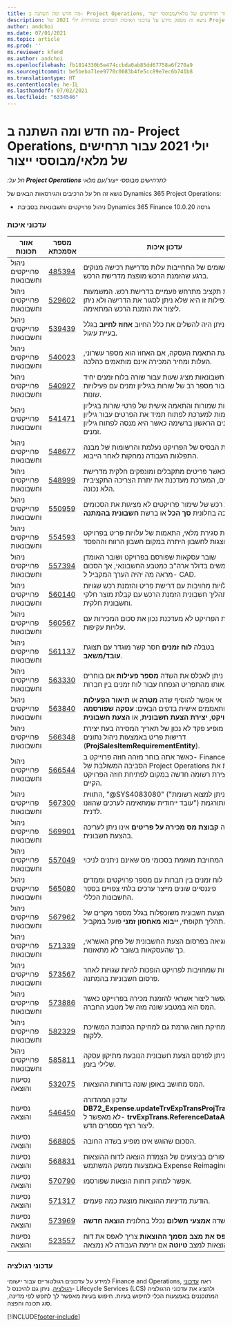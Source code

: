 ```yaml
---
title: מה חדש ומה השתנה ב- Project Operations, יולי 2021 עבור תרחישים של מלאי/מבוססי ייצור
description: נושא זה מספק מידע על עדכוני האיכות הזמינים במהדורת יולי 2021 של Project Operations עבור תרחישים של מלאי/מבוססי ייצור.
author: andchoi
ms.date: 07/01/2021
ms.topic: article
ms.prod: ''
ms.reviewer: kfend
ms.author: andchoi
ms.openlocfilehash: fb1814330b5e474ccbda0ab85dd67758a6f270a9
ms.sourcegitcommit: be5beba71ee9770c0083b4fe5cc89e7ec6b741b8
ms.translationtype: HT
ms.contentlocale: he-IL
ms.lasthandoff: 07/02/2021
ms.locfileid: "6334546"
---
```

# <a name="whats-new-or-changed-in-project-operations-july-2021-for-stockedproduction-based-scenarios"></a>מה חדש ומה השתנה ב- Project Operations, יולי 2021 עבור תרחישים של מלאי/מבוססי ייצור

_חל על:**‏ Project Operations** לתרחישים מבוססי ייצור/עם מלאי_

נושא זה חל על הרכיבים והגירסאות הבאים של Dynamics 365 Project Operations:

- ניהול פרויקטים וחשבונאות בסביבת Dynamics 365 Finance גרסה 10.0.20
 
### <a name="quality-updates"></a>עדכוני איכות
                                                                                                                                                                                  
| אזור תכונות                      | מספר אסמכתא| עדכון איכות                                                                                                                                                                          |
|-----------------------------------|--------|---------------------------------------------------------------------------------------------------------------------------------------------------------------------------------|
| ניהול פרוייקטים וחשבונאות | [485394](https://fix.lcs.dynamics.com/Issue/Details/?bugId=485394) | רישומים של התחייבות עלות מדרישת רכישה מנוקים ברגע שהזמנת הרכש מופצת מדרישת הרכש.                                                                           |
| ניהול פרוייקטים וחשבונאות | [529602](https://fix.lcs.dynamics.com/Issue/Details/?bugId=529602) | אימות תקציב מתרחש פעמיים בדרישת רכש. המשמעות של כפילות זו היא שלא ניתן לסגור את הדרישה ולא ניתן ליצור את הזמנת הרכש המתאימה.                                                                                                                        |
| ניהול פרוייקטים וחשבונאות | [539439](https://fix.lcs.dynamics.com/Issue/Details/?bugId=539439) | לא ניתן היה להשלים את כלל החיוב **אחוז לחיוב** בגלל בעיית עיגול.                                                                              |
| ניהול פרוייקטים וחשבונאות | [540023](https://fix.lcs.dynamics.com/Issue/Details/?bugId=540023) | בעת התאמת העסקה, אם האחוז הוא מספר עשרוני, העלות ומחיר המכירה אינם מותאמים כהלכה.                                      |
| ניהול פרוייקטים וחשבונאות | [540927](https://fix.lcs.dynamics.com/Issue/Details/?bugId=540927) | מקור החשבונאות מציג שעות עבור שורה בלוח זמנים יחיד עבור מספר רב של שורות בגיליון זמנים עם פעילויות שונות.                                      |
| ניהול פרוייקטים וחשבונאות | [541471](https://fix.lcs.dynamics.com/Issue/Details/?bugId=541471) | תצוגות שמורות והתאמה אישית של פרטי שורות בגיליון זמן גורמות למערכת לפתוח תמיד את הפרטים עבור גיליון הזמנים הראשון ברשימה כאשר היא מנסה לפתוח גיליון זמנים.  |
| ניהול פרוייקטים וחשבונאות | [548677](https://fix.lcs.dynamics.com/Issue/Details/?bugId=548677) | צומת הבסיס של הפרויקט נעלמת והרשומות של מבנה התפלגות העבודה נמחקות לאחר הייבוא.                                                                                             |
| ניהול פרוייקטים וחשבונאות | [548999](https://fix.lcs.dynamics.com/Issue/Details/?bugId=548999) | כאשר פריטים מתקבלים ומונפקים חלקית מדרישת הפריטים, המערכת מעדכנת את יתרת הצריכה התקציבית הלא נכונה. |
| ניהול פרוייקטים וחשבונאות | [550959](https://fix.lcs.dynamics.com/Issue/Details/?bugId=550959) | הזמנות רכש של שימור פרויקטים לא מציגות את הסכומים כהלכה בחלונית **סך הכל** או ברשת **חשבונית בהמתנה**.                                                                  |
| ניהול פרוייקטים וחשבונאות | [554593](https://fix.lcs.dynamics.com/Issue/Details/?bugId=554593) | בעת סגירת מלאי, התאמות של עלויות פריט בפרויקט מוצגות לחשבון היתרה במקום חשבון הרווח וההפסד.                                                            |
| ניהול פרוייקטים וחשבונאות | [557394](https://fix.lcs.dynamics.com/Issue/Details/?bugId=557394) | שובר עסקאות שפורסם בפרויקט ושובר האומדן משתמשים בדולר ארה"ב כמטבע החשבונאי, אך הסכום מראה מה יהיה הערך המקביל ל- CAD.              |
| ניהול פרוייקטים וחשבונאות | [560140](https://fix.lcs.dynamics.com/Issue/Details/?bugId=560140) | עלויות מחויבות עם דרישת פריט והזמנת רכש שגויות בתהליך חשבונית הזמנת הרכש עם קבלת מוצר חלקי וחשבונית חלקית.       |
| ניהול פרוייקטים וחשבונאות | [560567](https://fix.lcs.dynamics.com/Issue/Details/?bugId=560567) | התאמת הפרויקט לא מעדכנת נכון את סכום המכירות עם עלויות עקיפות.                                                                                    |
| ניהול פרוייקטים וחשבונאות | [561137](https://fix.lcs.dynamics.com/Issue/Details/?bugId=561137) | בטבלה **לוח זמנים** חסר קשר מוגדר עם תצוגת **עובד/משאב**.                                                                                   |
| ניהול פרוייקטים וחשבונאות | [563330](https://fix.lcs.dynamics.com/Issue/Details/?bugId=563330) | לא ניתן לאכלס את השדה **מספר פעילות** אם בוחרים אותו מהתפריט הנפתח עבור לוח זמנים בין חברות.                                                                 |
| ניהול פרוייקטים וחשבונאות | [563840](https://fix.lcs.dynamics.com/Issue/Details/?bugId=563840) | אי אפשר להוסיף שדה **מטרה** או **תיאור הפעילות** מותאממים אישית בדפים הבאים: **עסקה שפורסמה בפרויקט**, **יצירת הצעת חשבונית**, או **הצעת חשבונית**.  |
| ניהול פרוייקטים וחשבונאות | [566348](https://fix.lcs.dynamics.com/Issue/Details/?bugId=566348) | מופיע פקד לא נכון של תאריך המסירה בעת יצירת דרישות פריט באמצעות ניהול נתונים (**ProjSalesItemRequirementEntity**).                                              |
| ניהול פרוייקטים וחשבונאות | [566544](https://fix.lcs.dynamics.com/Issue/Details/?bugId=566544) | כאשר אתה בוחר מזהה חוזה פרוייקט ב- Finance, הסביבה המשולבת של Project Operations פותחת את הדף ליצירת רשומה חדשה במקום לפתיחת חוזה הפרויקט הקיים.                                                                                                                 |
| ניהול פרוייקטים וחשבונאות | [567300](https://fix.lcs.dynamics.com/Issue/Details/?bugId=567300) |  התווית, "@SYS4083080" ("לא ניתן למצוא רשומת עובד ייחודית שמתאימה לערכים שהוזנו") אינה מתורגמת לדנית.                                |
| ניהול פרוייקטים וחשבונאות | [569901](https://fix.lcs.dynamics.com/Issue/Details/?bugId=569901) | השדה **קבוצת מס מכירה על פריטים** אינו ניתן לעריכה בהצעת חשבונית.                                                                               |
| ניהול פרוייקטים וחשבונאות | [557049](https://fix.lcs.dynamics.com/Issue/Details/?bugId=557049) | העלות המחויבת מוגזמת בסכומי מס שאינם ניתנים לניכוי.                                                                                                    |
| ניהול פרוייקטים וחשבונאות | [565080](https://fix.lcs.dynamics.com/Issue/Details/?bugId=565080) | פרסום לוח זמנים בין חברות עם מספר פרויקטים וממדים פיננסיים שונים מייצר ערכים בלתי צפויים בספר החשבונות הכללי.                             |
| ניהול פרוייקטים וחשבונאות | [567962](https://fix.lcs.dynamics.com/Issue/Details/?bugId=567962) | שורות הצעת חשבונית משוכפלות בגלל מספר מקרים של תהליך תקופתי, **ייבוא מאחסון זמני** פועל במקביל.                                      |
| ניהול פרוייקטים וחשבונאות | [571339](https://fix.lcs.dynamics.com/Issue/Details/?bugId=571339) | יש שגיאה בפרסום הצעת החשבונית של פתק האשראי, כך שהעסקאות בשובר לא מתאזנות.    |
| ניהול פרוייקטים וחשבונאות | [573567](https://fix.lcs.dynamics.com/Issue/Details/?bugId=573567) | עלויות שמחויבות לפרויקט הופכות להיות שגויות לאחר פרסום חשבוניות בהמתנה.                                                                             |
| ניהול פרוייקטים וחשבונאות | [573886](https://fix.lcs.dynamics.com/Issue/Details/?bugId=573886) | אי אפשר ליצור אשראי להזמנת מכירה בפרוייקט כאשר המס הוא במטבע שונה מזה של מטבע החברה.                                      |
| ניהול פרוייקטים וחשבונאות | [582329](https://fix.lcs.dynamics.com/Issue/Details/?bugId=582329) | מחיקת חוזה גורמת גם למחיקת הכתובת המשויכת ללקוח.                                                                                     |
| ניהול פרוייקטים וחשבונאות | [585811](https://fix.lcs.dynamics.com/Issue/Details/?bugId=585811) | לא ניתן לפרסם הצעת חשבונית הנובעת מתיקון עסקה שלילי בזמן.                                                                    |
| נסיעות והוצאה                  | [532075](https://fix.lcs.dynamics.com/Issue/Details/?bugId=532075) | המס מחושב באופן שונה בדוחות ההוצאות.                                                                                                                  |
| נסיעות והוצאה                  | [546450](https://fix.lcs.dynamics.com/Issue/Details/?bugId=546450) | עדכון המהדורה **DB72_Expense.updateTrvExpTransProjTransId()**   לא מאפשר ל- **trvExpTrans.ReferenceDataAreaId** ליצור רצף מספרים חדש.                    |
| נסיעות והוצאה                  | [568805](https://fix.lcs.dynamics.com/Issue/Details/?bugId=568805) | הסכום שהוגש אינו מופיע בשדה החובה.                                                                                                             |
| נסיעות והוצאה                  | [568831](https://fix.lcs.dynamics.com/Issue/Details/?bugId=568831) | שיפורים בביצועים של הצמדת הוצאה לדוח ההוצאות באמצעות ממשק המשתמש Expense Reimagined.                                                            |
| נסיעות והוצאה                  | [570790](https://fix.lcs.dynamics.com/Issue/Details/?bugId=570790) | אפשר למחוק דוחות הוצאות שפורסמו.                                                                                           |
| נסיעות והוצאה                  | [571317](https://fix.lcs.dynamics.com/Issue/Details/?bugId=571317) | הודעת מדיניות ההוצאות מוצגת כמה פעמים.                                                                                                       |
| נסיעות והוצאה                  | [573969](https://fix.lcs.dynamics.com/Issue/Details/?bugId=573969) | השדה  **אמצעי תשלום** נכלל בחלונית **הוצאה חדשה**.                                                                                                      |
| נסיעות והוצאה                  | [523557](https://fix.lcs.dynamics.com/Issue/Details/?bugId=523557) | הכלי **אפס את מצב מסמך ההוצאות** צריך לאפס את דוח ההוצאות למצב **טיוטה** אם זרימת העבודה לא נמצאה. 

### <a name="regulatory-updates"></a>עדכוני רגולציה
למידע על עדכונים רגולטוריים עבור יישומי Finance and Operations, ראה [עדכוני רגולציה](/dynamics365/finance/localizations/regulatory-updates). ניתן גם להיכנס ל- Lifecycle Services ‏(LCS) ולהציג את עדכוני הרגולציה המתוכננים באמצעות הכלי לחיפוש בעיות. חיפוש בעיות מאפשר לך לחפש לפי מדינה, סוג תכונה והפצה.


[!INCLUDE[footer-include](../../includes/footer-banner.md)]
